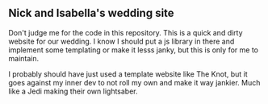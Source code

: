## Nick and Isabella's wedding site

  Don't judge me for the code in this repository. This is a quick and dirty website for our wedding. I know I should put a js library in there and implement some templating or make it lesss janky, but this is only for me to maintain. 

I probably should have just used a template website like The Knot, but it goes against my inner dev to not roll my own and make it way jankier. Much like a Jedi making their own lightsaber. 
